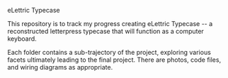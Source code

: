 eLettric Typecase

This repository is to track my progress creating eLettric Typecase -- a reconstructed letterpress typecase that will function as a computer keyboard.

Each folder contains a sub-trajectory of the project, exploring various facets ultimately leading to the final project. There are photos, code files, and wiring diagrams as appropriate.